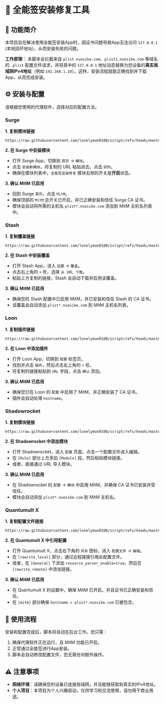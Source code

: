 # 🔧 全能签安装修复工具

    

## 🎯 功能简介

本项目旨在解决使用全能签安装App时，因证书问题导致App无法访问 `127.0.0.1` (本地回环地址)，从而安装失败的问题。

**工作原理**：
本脚本会拦截来自 `plist.nuosike.com`、`plist1.nuosike.com` 等域名的 `.plist` 配置文件请求，并将其中的 `127.0.0.1` 地址动态替换为您设备的**真实局域网IPv4地址**（例如 `192.168.1.10`）。这样，安装流程就能正确找到并下载App，从而完成安装。

## ⚙️ 安装与配置

请根据您使用的代理软件，选择对应的配置方法。

### **Surge**

**1. 复制模块链接**

    https://raw.githubusercontent.com/lonelyman0108/script/refs/heads/master/qnq_install_fix/surge/qnq_install_fix.sgmodule

**2. 在 Surge 中安装模块**

  * 打开 Surge App，切换到 `首页` -\> `模块`。
  * 点击 `安装新模块`，将复制的 URL 粘贴进去，点击 `好的`。
  * 确保在模块列表中，`全能签安装修复` 模块右侧的开关是**开启**状态。

**3. 确认 MitM 已启用**

  * 回到 Surge `首页`，点击 `MitM`。
  * 确保顶部的 `MitM` 总开关已开启，并已正确安装和信任 Surge CA 证书。
  * 模块会自动将所需的主机名 `plist*.nuosike.com` 添加到 MitM 主机名列表中。

### **Stash**

**1. 复制覆盖链接**

    https://raw.githubusercontent.com/lonelyman0108/script/refs/heads/master/qnq_install_fix/stash/qnq_install_fix.stoverride

**2. 在 Stash 中安装覆盖**

  * 打开 Stash App，进入 `设置` -\> `覆盖`。
  * 点击右上角的 `+` 号，选择 `从 URL 下载`。
  * 粘贴上方复制的链接，Stash 会自动下载并启用该覆盖。

**3. 确认 MitM 已启用**

  * 确保您的 Stash 配置中已启用 MitM，并已安装和信任 Stash 的 CA 证书。
  * 该覆盖会自动添加 `plist*.nuosike.com` 到 MitM 主机名列表。

### **Loon**

**1. 复制插件链接**

    https://raw.githubusercontent.com/lonelyman0108/script/refs/heads/master/qnq_install_fix/loon/qnq_install_fix.plugin

**2. 在 Loon 中添加插件**

  * 打开 Loon App，切换到 `配置` 标签页。
  * 找到并点击 `插件`，然后点击右上角的 `+` 号。
  * 将复制的链接粘贴到 `URL` 字段，点击 `确认` 添加。

**3. 确认 MitM 已启用**

  * 确保您已在 Loon 的 `配置` 中启用了 MitM，并正确安装了 CA 证书。
  * 插件会自动处理 `hostname`。

### **Shadowrocket**

**1. 复制模块链接**

    https://raw.githubusercontent.com/lonelyman0108/script/refs/heads/master/qnq_install_fix/shadowrocket/qnq_install_fix.module

**2. 在 Shadowrocket 中添加模块**

  * 打开 Shadowrocket，进入 `配置` 页面，点击一个配置文件进入编辑。
  * 在 `[Rule]` 部分上方添加 `[Module]` 段，然后粘贴模块链接。
  * 或者，直接通过 URL 导入模块。

**3. 确认 MitM 已启用**

  * 在 Shadowrocket 的 `配置` -\> `模块` 中启用 MitM，并确保 CA 证书已安装并受信任。
  * 模块会自动添加 `plist*.nuosike.com` 到 MitM 主机名。

### **Quantumult X**

**1. 复制配置文件链接**

    https://raw.githubusercontent.com/lonelyman0108/script/refs/heads/master/qnq_install_fix/qx/qnq_install_fix.conf
**2. 在 Quantumult X 中引用配置**

  * 打开 Quantumult X，点击右下角的 `风车` 图标，进入 `配置文件` -\> `编辑`。
  * 在 `[rewrite_local]` 部分，通过远程链接引用此配置文件。
  * 或者，在 `[General]` 下添加 `resource_parser_enable=true`，然后在 `[rewrite_remote]` 中添加链接。

**3. 确认 MitM 已启用**

  * 在 Quantumult X 的设置中，确保 MitM 已开启，并且证书已正确安装和信任。
  * 在 `[mitm]` 部分确保 `hostname = plist*.nuosike.com` 已被包含。

## 🚀 使用流程

安装和配置完成后，脚本将自动在后台工作。您只需：

1.  确保代理软件正在运行，且 MitM 功能已开启。
2.  正常通过全能签进行App安装。
3.  脚本会自动修改配置文件，您无需任何额外操作。

## ⚠️ 注意事项

  * **网络环境**：请确保您的设备已连接局域网，并且能够获取到真实的IPv4地址。
  * **个人项目**：本项目为个人兴趣驱动，仅供学习和交流使用，请勿用于商业用途。